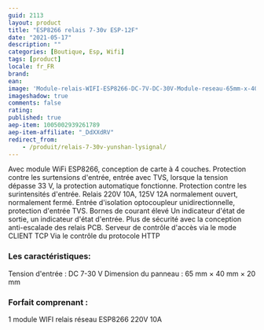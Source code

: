 ```yaml
---
guid: 2113
layout: product 
title: "ESP8266 relais 7-30v ESP-12F"
date: "2021-05-17"
description: ""
categories: [Boutique, Esp, Wifi]
tags: [product]
locale: fr_FR
brand:
ean: 
image: 'Module-relais-WIFI-ESP8266-DC-7V-DC-30V-Module-reseau-65mm-x-40mm-x-20mm.jpg'
imageshadow: true
comments: false
rating:  
published: true
aep-item: 1005002939261789
aep-item-affiliate: "_DdXXdRV"
redirect_from: 
    - /produit/relais-7-30v-yunshan-lysignal/
---
```


Avec module WiFi ESP8266, conception de carte à 4 couches. Protection contre les surtensions d'entrée, entrée avec TVS, lorsque la tension dépasse 33 V, la protection automatique fonctionne. Protection contre les surintensités d'entrée. Relais 220V 10A, 125V 12A normalement ouvert, normalement fermé. Entrée d'isolation optocoupleur unidirectionnelle, protection d'entrée TVS. Bornes de courant élevé Un indicateur d'état de sortie, un indicateur d'état d'entrée. Plus de sécurité avec la conception anti-escalade des relais PCB. Serveur de contrôle d'accès via le mode CLIENT TCP Via le contrôle du protocole HTTP

### Les caractéristiques:

Tension d'entrée : DC 7-30 V Dimension du panneau : 65 mm × 40 mm × 20 mm

### Forfait comprenant :

1 module WIFI relais réseau ESP8266 220V 10A
